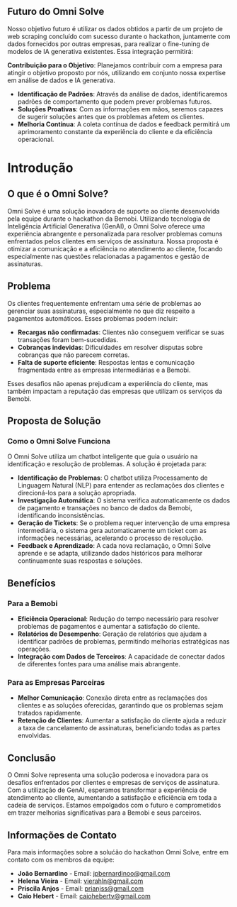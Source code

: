 ## Futuro do Omni Solve

Nosso objetivo futuro é utilizar os dados obtidos a partir de um projeto de web scraping concluído com sucesso durante o hackathon, juntamente com dados fornecidos por outras empresas, para realizar o fine-tuning de modelos de IA generativa existentes. Essa integração permitirá:

**Contribuição para o Objetivo**: Planejamos contribuir com a empresa para atingir o objetivo proposto por nós, utilizando em conjunto nossa expertise em análise de dados e IA generativa.
- **Identificação de Padrões**: Através da análise de dados, identificaremos padrões de comportamento que podem prever problemas futuros.
- **Soluções Proativas**: Com as informações em mãos, seremos capazes de sugerir soluções antes que os problemas afetem os clientes.
- **Melhoria Contínua**: A coleta contínua de dados e feedback permitirá um aprimoramento constante da experiência do cliente e da eficiência operacional.

#

# Introdução

## O que é o Omni Solve?

Omni Solve é uma solução inovadora de suporte ao cliente desenvolvida pela equipe durante o hackathon da Bemobi. Utilizando tecnologia de Inteligência Artificial Generativa (GenAI), o Omni Solve oferece uma experiência abrangente e personalizada para resolver problemas comuns enfrentados pelos clientes em serviços de assinatura. Nossa proposta é otimizar a comunicação e a eficiência no atendimento ao cliente, focando especialmente nas questões relacionadas a pagamentos e gestão de assinaturas.

## Problema

Os clientes frequentemente enfrentam uma série de problemas ao gerenciar suas assinaturas, especialmente no que diz respeito a pagamentos automáticos. Esses problemas podem incluir:

- **Recargas não confirmadas**: Clientes não conseguem verificar se suas transações foram bem-sucedidas.
- **Cobranças indevidas**: Dificuldades em resolver disputas sobre cobranças que não parecem corretas.
- **Falta de suporte eficiente**: Respostas lentas e comunicação fragmentada entre as empresas intermediárias e a Bemobi.

Esses desafios não apenas prejudicam a experiência do cliente, mas também impactam a reputação das empresas que utilizam os serviços da Bemobi.

## Proposta de Solução

### Como o Omni Solve Funciona

O Omni Solve utiliza um chatbot inteligente que guia o usuário na identificação e resolução de problemas. A solução é projetada para:

- **Identificação de Problemas**: O chatbot utiliza Processamento de Linguagem Natural (NLP) para entender as reclamações dos clientes e direcioná-los para a solução apropriada.
- **Investigação Automática**: O sistema verifica automaticamente os dados de pagamento e transações no banco de dados da Bemobi, identificando inconsistências.
- **Geração de Tickets**: Se o problema requer intervenção de uma empresa intermediária, o sistema gera automaticamente um ticket com as informações necessárias, acelerando o processo de resolução.
- **Feedback e Aprendizado**: A cada nova reclamação, o Omni Solve aprende e se adapta, utilizando dados históricos para melhorar continuamente suas respostas e soluções.

## Benefícios

### Para a Bemobi

- **Eficiência Operacional**: Redução do tempo necessário para resolver problemas de pagamentos e aumentar a satisfação do cliente.
- **Relatórios de Desempenho**: Geração de relatórios que ajudam a identificar padrões de problemas, permitindo melhorias estratégicas nas operações.
- **Integração com Dados de Terceiros**: A capacidade de conectar dados de diferentes fontes para uma análise mais abrangente.

### Para as Empresas Parceiras

- **Melhor Comunicação**: Conexão direta entre as reclamações dos clientes e as soluções oferecidas, garantindo que os problemas sejam tratados rapidamente.
- **Retenção de Clientes**: Aumentar a satisfação do cliente ajuda a reduzir a taxa de cancelamento de assinaturas, beneficiando todas as partes envolvidas.



## Conclusão

O Omni Solve representa uma solução poderosa e inovadora para os desafios enfrentados por clientes e empresas de serviços de assinatura. Com a utilização de GenAI, esperamos transformar a experiência de atendimento ao cliente, aumentando a satisfação e eficiência em toda a cadeia de serviços. Estamos empolgados com o futuro e comprometidos em trazer melhorias significativas para a Bemobi e seus parceiros.

## Informações de Contato

Para mais informações sobre a solućão do hackathon Omni Solve, entre em contato com os membros da equipe:

- **João Bernardino** - Email: jpbernardinoo@gmail.com
- **Helena Vieira** - Email: vierahln@gmail.com
- **Priscila Anjos** - Email: prianjss@gmail.com
- **Caio Hebert** - Email: caiohebertv@gmail.com